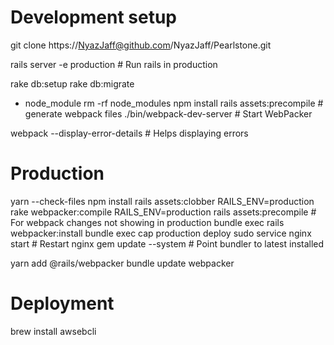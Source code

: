 # Development setup
git clone https://NyazJaff@github.com/NyazJaff/Pearlstone.git

rails server -e production    # Run rails in production

rake db:setup
rake db:migrate


- node_module
rm -rf node_modules
npm install
rails assets:precompile # generate webpack files
./bin/webpack-dev-server     # Start WebPacker



webpack --display-error-details # Helps displaying errors


# Production 

 
yarn --check-files
npm install
rails assets:clobber
RAILS_ENV=production rake webpacker:compile
RAILS_ENV=production rails assets:precompile # For webpack changes not showing in production
bundle exec rails webpacker:install
bundle exec cap production deploy 
sudo service nginx start          # Restart nginx
gem update --system   # Point bundler to latest installed

yarn add @rails/webpacker
bundle update webpacker
# Deployment
brew install awsebcli
